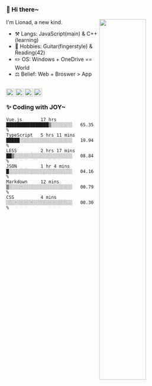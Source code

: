 ### 👋 Hi there~

[<img align="right" width="50%" src="https://github-readme-stats.vercel.app/api?username=Lionad-Morotar&show_icons=true">](https://metrics.lecoq.io/Lionad-Morotar?template=classic)

I'm Lionad, a new kind.

- ⚒️ Langs: JavaScript(main) & C++(learning)
- 🎨 Hobbies: Guitar(fingerstyle) & Reading(42)
- ✏️ OS: Windows + OneDrive == World
- ⚖️ Belief: Web + Broswer > App

<br />

<a href="https://www.lionad.art">
  <img align="left" alt="lionad-art" width="22px" src="https://cdn.jsdelivr.net/npm/simple-icons@3.1.0/icons/wordpress.svg" />
</a>
<a href="#1806234223">
  <img align="left" alt="1806234223" width="22px" src="https://cdn.jsdelivr.net/npm/simple-icons@3.1.0/icons/tencentqq.svg" />
</a>
<a href="https://www.zhihu.com/people/Lionad">
  <img align="left" alt="132yse" width="22px" src="https://cdn.jsdelivr.net/npm/simple-icons@3.1.0/icons/zhihu.svg" />
</a>
<a href="https://github.com/Lionad-Morotar">
  <img align="left" alt="yisar" width="22px" src="https://cdn.jsdelivr.net/npm/simple-icons@3.1.0/icons/github.svg" />
</a>

<br />

### ✨ Coding with JOY~

<!--START_SECTION:waka-->

```text
Vue.js       17 hrs          ████████████████▒░░░░░░░░   65.35 %
TypeScript   5 hrs 11 mins   █████░░░░░░░░░░░░░░░░░░░░   19.94 %
LESS         2 hrs 17 mins   ██▒░░░░░░░░░░░░░░░░░░░░░░   08.84 %
JSON         1 hr 4 mins     █░░░░░░░░░░░░░░░░░░░░░░░░   04.16 %
Markdown     12 mins         ▒░░░░░░░░░░░░░░░░░░░░░░░░   00.79 %
CSS          4 mins          ░░░░░░░░░░░░░░░░░░░░░░░░░   00.30 %
```

<!--END_SECTION:waka-->
